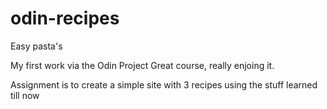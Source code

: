 # odin-recipes
Easy pasta's

My first work via the Odin Project
Great course, really enjoing it.

Assignment is to create a simple site with 3 recipes using the stuff learned till now
